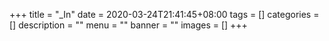 +++
title = "_In"
date = 2020-03-24T21:41:45+08:00
tags = []
categories = []
description = ""
menu = ""
banner = ""
images = []
+++

<!--more-->
